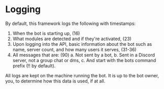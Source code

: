 # Logging

By default, this framework logs the following with timestamps:

1. When the bot is starting up, (16)
2. What modules are detected and if they're activated, (23)
3. Upon logging into the API, basic information about the bot such as name, server count, and how many users it serves, (31-36)
4. All messages that are: (90)
   a. Not sent by a bot,
   b. Sent in a Discord server, not a group chat or dms,
   c. And start with the bots command prefix (!! by default).

All logs are kept on the machine running the bot. It is up to the bot owner, you, to determine how this data is used, if at all.

